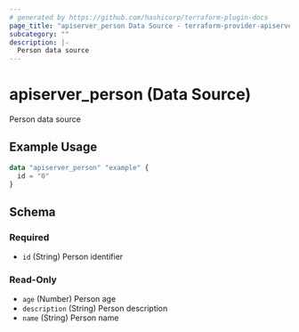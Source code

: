 ```yaml
---
# generated by https://github.com/hashicorp/terraform-plugin-docs
page_title: "apiserver_person Data Source - terraform-provider-apiserver"
subcategory: ""
description: |-
  Person data source
---
```


# apiserver_person (Data Source)

Person data source

## Example Usage

```terraform
data "apiserver_person" "example" {
  id = "0"
}
```

<!-- schema generated by tfplugindocs -->
## Schema

### Required

- `id` (String) Person identifier

### Read-Only

- `age` (Number) Person age
- `description` (String) Person description
- `name` (String) Person name
